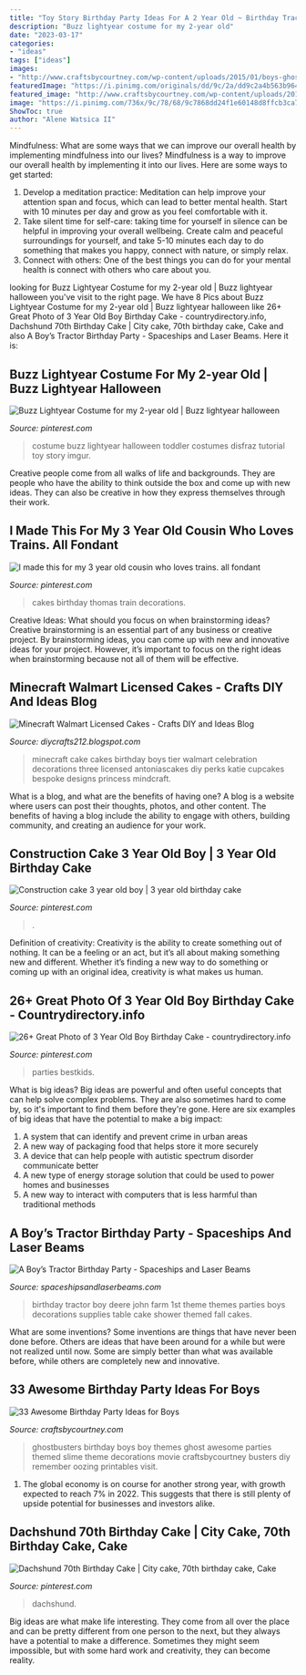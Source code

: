 ```yaml
---
title: "Toy Story Birthday Party Ideas For A 2 Year Old ~ Birthday Tractor Boy Deere John Farm 1st Theme Themes Parties Boys Decorations Supplies Table Cake Shower Themed Fall Cakes"
description: "Buzz lightyear costume for my 2-year old"
date: "2023-03-17"
categories:
- "ideas"
tags: ["ideas"]
images:
- "http://www.craftsbycourtney.com/wp-content/uploads/2015/01/boys-ghostbusters-birthday-party-ideas.jpg"
featuredImage: "https://i.pinimg.com/originals/dd/9c/2a/dd9c2a4b563b96443b1a80cc0692453a.jpg"
featured_image: "http://www.craftsbycourtney.com/wp-content/uploads/2015/01/boys-ghostbusters-birthday-party-ideas.jpg"
image: "https://i.pinimg.com/736x/9c/78/68/9c7868dd24f1e60148d8ffcb3ca74fca--thomas-birthday-cakes-thomas-cakes.jpg?b=t"
ShowToc: true
author: "Alene Watsica II"
---
```



Mindfulness: What are some ways that we can improve our overall health by implementing mindfulness into our lives?
Mindfulness is a way to improve our overall health by implementing it into our lives. Here are some ways to get started: 
1. Develop a meditation practice: Meditation can help improve your attention span and focus, which can lead to better mental health. Start with 10 minutes per day and grow as you feel comfortable with it. 
2. Take silent time for self-care: taking time for yourself in silence can be helpful in improving your overall wellbeing. Create calm and peaceful surroundings for yourself, and take 5-10 minutes each day to do something that makes you happy, connect with nature, or simply relax. 
3. Connect with others: One of the best things you can do for your mental health is connect with others who care about you.

	

		
looking for Buzz Lightyear Costume for my 2-year old | Buzz lightyear halloween you've visit to the right page. We have 8 Pics about Buzz Lightyear Costume for my 2-year old | Buzz lightyear halloween like 26+ Great Photo of 3 Year Old Boy Birthday Cake - countrydirectory.info, Dachshund 70th Birthday Cake | City cake, 70th birthday cake, Cake and also A Boy’s Tractor Birthday Party - Spaceships and Laser Beams. Here it is:
		
    
## Buzz Lightyear Costume For My 2-year Old | Buzz Lightyear Halloween

<img loading=lazy src="https://i.pinimg.com/736x/8c/c0/03/8cc003bcc91aaa41479632e78ec3fdb4.jpg" onerror="this.onerror=null;this.src='https://tse2.mm.bing.net/th?id=OIP.cYY0WGzORmRJyiai5YSNMwHaNK&amp;pid=15.1';" alt="Buzz Lightyear Costume for my 2-year old | Buzz lightyear halloween">

_Source: pinterest.com_

>costume buzz lightyear halloween toddler costumes disfraz tutorial toy story imgur. 

	

Creative people come from all walks of life and backgrounds. They are people who have the ability to think outside the box and come up with new ideas. They can also be creative in how they express themselves through their work.

    
## I Made This For My 3 Year Old Cousin Who Loves Trains. All Fondant

<img loading=lazy src="https://i.pinimg.com/736x/9c/78/68/9c7868dd24f1e60148d8ffcb3ca74fca--thomas-birthday-cakes-thomas-cakes.jpg?b=t" onerror="this.onerror=null;this.src='https://tse3.mm.bing.net/th?id=OIP.mjlpBFr2iCH9CIlgLpk5NgHaJ4&amp;pid=15.1';" alt="I made this for my 3 year old cousin who loves trains. all fondant">

_Source: pinterest.com_

>cakes birthday thomas train decorations. 

	

Creative Ideas: What should you focus on when brainstorming ideas?
Creative brainstorming is an essential part of any business or creative project. By brainstorming ideas, you can come up with new and innovative ideas for your project. However, it’s important to focus on the right ideas when brainstorming because not all of them will be effective.

    
## Minecraft Walmart Licensed Cakes - Crafts DIY And Ideas Blog

<img loading=lazy src="https://i.pinimg.com/originals/15/72/75/1572756870622c7e2fc102734cf2e200.jpg" onerror="this.onerror=null;this.src='https://tse3.mm.bing.net/th?id=OIP.VZrTdRt0yLnd4uR-TvaBsgHaL2&amp;pid=15.1';" alt="Minecraft Walmart Licensed Cakes - Crafts DIY and Ideas Blog">

_Source: diycrafts212.blogspot.com_

>minecraft cake cakes birthday boys tier walmart celebration decorations three licensed antoniascakes diy perks katie cupcakes bespoke designs princess mindcraft. 

	

What is a blog, and what are the benefits of having one?
A blog is a website where users can post their thoughts, photos, and other content. The benefits of having a blog include the ability to engage with others, building community, and creating an audience for your work.

    
## Construction Cake 3 Year Old Boy | 3 Year Old Birthday Cake

<img loading=lazy src="https://i.pinimg.com/originals/7c/61/fc/7c61fc8bbb515e70ce3e35dab6d9946b.jpg" onerror="this.onerror=null;this.src='https://tse1.mm.bing.net/th?id=OIP.tOY_Gt8G12IJZpi4_Mu2IAHaJ4&amp;pid=15.1';" alt="Construction cake 3 year old boy | 3 year old birthday cake">

_Source: pinterest.com_

>. 

	

Definition of creativity:
Creativity is the ability to create something out of nothing. It can be a feeling or an act, but it’s all about making something new and different. Whether it’s finding a new way to do something or coming up with an original idea, creativity is what makes us human.

    
## 26+ Great Photo Of 3 Year Old Boy Birthday Cake - Countrydirectory.info

<img loading=lazy src="https://i.pinimg.com/originals/92/18/22/9218220f0893697600a01298929f9640.jpg" onerror="this.onerror=null;this.src='https://tse2.mm.bing.net/th?id=OIP.2-z-qYPCxwfrTaK7_3fUawHaJ4&amp;pid=15.1';" alt="26+ Great Photo of 3 Year Old Boy Birthday Cake - countrydirectory.info">

_Source: pinterest.com_

>parties bestkids. 

	

What is big ideas?
Big ideas are powerful and often useful concepts that can help solve complex problems. They are also sometimes hard to come by, so it's important to find them before they're gone. Here are six examples of big ideas that have the potential to make a big impact:
1. A system that can identify and prevent crime in urban areas 
2. A new way of packaging food that helps store it more securely 
3. A device that can help people with autistic spectrum disorder communicate better 
4. A new type of energy storage solution that could be used to power homes and businesses 
5. A new way to interact with computers that is less harmful than traditional methods 

    
## A Boy’s Tractor Birthday Party - Spaceships And Laser Beams

<img loading=lazy src="https://spaceshipsandlaserbeams.com/wp-content/uploads/2016/02/main-john-deere-birthday-party-ideas.jpg" onerror="this.onerror=null;this.src='https://tse2.mm.bing.net/th?id=OIP.tmOHWJD0R64L76_C-hkIAwHaLH&amp;pid=15.1';" alt="A Boy’s Tractor Birthday Party - Spaceships and Laser Beams">

_Source: spaceshipsandlaserbeams.com_

>birthday tractor boy deere john farm 1st theme themes parties boys decorations supplies table cake shower themed fall cakes. 

	

What are some inventions?
Some inventions are things that have never been done before. Others are ideas that have been around for a while but were not realized until now. Some are simply better than what was available before, while others are completely new and innovative.

    
## 33 Awesome Birthday Party Ideas For Boys

<img loading=lazy src="http://www.craftsbycourtney.com/wp-content/uploads/2015/01/boys-ghostbusters-birthday-party-ideas.jpg" onerror="this.onerror=null;this.src='https://tse2.mm.bing.net/th?id=OIP.-J5sRPEZPBePNkaccfEfAwHaLH&amp;pid=15.1';" alt="33 Awesome Birthday Party Ideas for Boys">

_Source: craftsbycourtney.com_

>ghostbusters birthday boys boy themes ghost awesome parties themed slime theme decorations movie craftsbycourtney busters diy remember oozing printables visit. 

	

1. The global economy is on course for another strong year, with growth expected to reach 7% in 2022. This suggests that there is still plenty of upside potential for businesses and investors alike.

    
## Dachshund 70th Birthday Cake | City Cake, 70th Birthday Cake, Cake

<img loading=lazy src="https://i.pinimg.com/originals/dd/9c/2a/dd9c2a4b563b96443b1a80cc0692453a.jpg" onerror="this.onerror=null;this.src='https://tse2.mm.bing.net/th?id=OIP.R5RQpxOHg0qsDDvPV3wiVAHaNK&amp;pid=15.1';" alt="Dachshund 70th Birthday Cake | City cake, 70th birthday cake, Cake">

_Source: pinterest.com_

>dachshund. 

	

Big ideas are what make life interesting. They come from all over the place and can be pretty different from one person to the next, but they always have a potential to make a difference. Sometimes they might seem impossible, but with some hard work and creativity, they can become reality.

